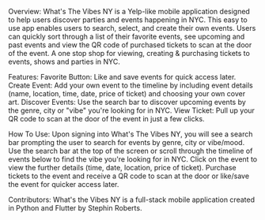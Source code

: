 Overview:
What's The Vibes NY is a Yelp-like mobile application designed to help users discover parties and events happening in NYC. This easy to use app enables users to search, select, and create their own events. Users can quickly sort through a list of their favorite events, see upcoming and past events and view the QR code of purchased tickets to scan at the door of the event. A one stop shop for viewing, creating & purchasing tickets to events, shows and parties in NYC.

Features: 
Favorite Button: Like and save events for quick access later. Create Event: Add your own event to the timeline by including event details (name, location, time, date, price of ticket) and choosing your own cover art. Discover Events: Use the search bar to discover upcoming events by the genre, city or "vibe" you're looking for in NYC. View Ticket: Pull up your QR code to scan at the door of the event in just a few clicks.

How To Use:
Upon signing into What's The Vibes NY, you will see a search bar prompting the user to search for events by genre, city or vibe/mood. Use the search bar at the top of the screen or scroll through the timeline of events below to find the vibe you're looking for in NYC. Click on the event to view the further details (time, date, location, price of ticket). Purchase tickets to the event and receive a QR code to scan at the door or like/save the event for quicker access later. 

Contributors:
What's the Vibes NY is a full-stack mobile application created in Python and Flutter by Stephin Roberts.

